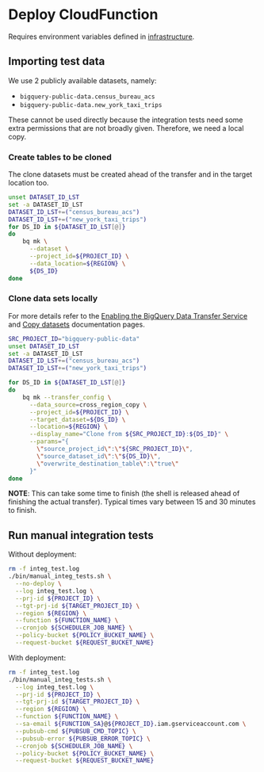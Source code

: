 # Deploy CloudFunction

Requires environment variables defined in [infrastructure](INFRASTRUCTURE.md).

## Importing test data

We use 2 publicly available datasets, namely:

* `bigquery-public-data.census_bureau_acs`
* `bigquery-public-data.new_york_taxi_trips`

These cannot be used directly because the integration tests need some extra permissions that are not broadly given.
Therefore, we need a local copy.

### Create tables to be cloned

The clone datasets must be created ahead of the transfer and in the target location too. 

```bash
unset DATASET_ID_LST
set -a DATASET_ID_LST
DATASET_ID_LST+=("census_bureau_acs")
DATASET_ID_LST+=("new_york_taxi_trips")
for DS_ID in ${DATASET_ID_LST[@]}
do
    bq mk \
      --dataset \
      --project_id=${PROJECT_ID} \
      --data_location=${REGION} \
      ${DS_ID}
done
```

### Clone data sets locally

For more details refer to the
[Enabling the BigQuery Data Transfer Service](https://cloud.google.com/bigquery-transfer/docs/enable-transfer-service)
and [Copy datasets](https://cloud.google.com/bigquery/docs/copying-datasets)
documentation pages.

```bash
SRC_PROJECT_ID="bigquery-public-data"
unset DATASET_ID_LST
set -a DATASET_ID_LST
DATASET_ID_LST+=("census_bureau_acs")
DATASET_ID_LST+=("new_york_taxi_trips")

for DS_ID in ${DATASET_ID_LST[@]}
do
    bq mk --transfer_config \
      --data_source=cross_region_copy \
      --project_id=${PROJECT_ID} \
      --target_dataset=${DS_ID} \
      --location=${REGION} \
      --display_name="Clone from ${SRC_PROJECT_ID}:${DS_ID}" \
      --params="{
        \"source_project_id\":\"${SRC_PROJECT_ID}\",
        \"source_dataset_id\":\"${DS_ID}\",
        \"overwrite_destination_table\":\"true\"
      }"
done
```

**NOTE**: This can take some time to finish (the shell is released ahead of finishing the actual transfer).
Typical times vary between 15 and 30 minutes to finish. 

## Run manual integration tests

Without deployment:

```bash
rm -f integ_test.log
./bin/manual_integ_tests.sh \
  --no-deploy \
  --log integ_test.log \
  --prj-id ${PROJECT_ID} \
  --tgt-prj-id ${TARGET_PROJECT_ID} \
  --region ${REGION} \
  --function ${FUNCTION_NAME} \
  --cronjob ${SCHEDULER_JOB_NAME} \
  --policy-bucket ${POLICY_BUCKET_NAME} \
  --request-bucket ${REQUEST_BUCKET_NAME}
```

With deployment:

```bash
rm -f integ_test.log
./bin/manual_integ_tests.sh \
  --log integ_test.log \
  --prj-id ${PROJECT_ID} \
  --tgt-prj-id ${TARGET_PROJECT_ID} \
  --region ${REGION} \
  --function ${FUNCTION_NAME} \
  --sa-email ${FUNCTION_SA}@${PROJECT_ID}.iam.gserviceaccount.com \
  --pubsub-cmd ${PUBSUB_CMD_TOPIC} \
  --pubsub-error ${PUBSUB_ERROR_TOPIC} \
  --cronjob ${SCHEDULER_JOB_NAME} \
  --policy-bucket ${POLICY_BUCKET_NAME} \
  --request-bucket ${REQUEST_BUCKET_NAME}
```